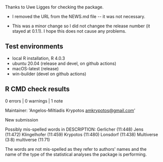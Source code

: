 Thanks to Uwe Ligges for checking the package. 
* I removed the URL from the NEWS.md file -- it was not necessary.
       
* This was a minor change so I did not changee the release number (it stayed at 0.1.1). I hope this does not cause any problems.

## Test environments
* local R installation, R 4.0.3
* ubuntu 20.04 (release and devel, on github actions)
* macOS-latest (release)
* win-builder (devel on github actions)

## R CMD check results

0 errors | 0 warnings | 1 note

Maintainer: 'Angelos-Miltiadis Krypotos <amkrypotos@gmail.com>'

New submission

Possibly mis-spelled words in DESCRIPTION:
  Gerlicher (11:448)
  Jens (11:472)
  Klingelhofer (11:459)
  Krypotos (11:480)
  Lonsdorf (11:438)
  Multiverse (3:8)
  multiverse (11:71)
  
The words are not mis-spelled as they refer to authors' names and the name of the type of the statistical analyses the package is performing.  
  
